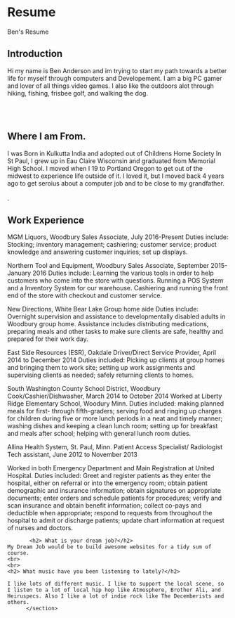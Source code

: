 # Resume
Ben's Resume

</html>
<head>
</head>
<body>
  <section class="Introdcution-section">
    <h1>Introduction<br></h1>
  <p>Hi my name is Ben Anderson and im trying to start my path towards a better life for myself through computers and Developement. I am a big PC gamer and lover of all things video games. I also like the outdoors alot through hiking, fishing, frisbee golf, and walking the dog.</p>
    <br>
    <br>
    <p></p> 
</section> 
  <section class="location-section">
  <h1>Where I am From. </h1>
  <p>I was Born in Kulkutta India and adopted out of Childrens Home Society In St Paul, I grew up in Eau Claire Wisconsin and graduated from Memorial High School. I moved when I 19 to Portland Oregon to get out of the midwest to experience life outside of it. I loved it, but I moved back 4 years ago to get seroius about a computer job and to be close to my grandfather.
  <br>
  <br>
  .</p>
</section>
      <section class="questions-section">
      <h1> Work Experience </h1>
   <p> MGM Liquors, Woodbury Sales Associate, July 2016-Present 
     Duties include: Stocking; inventory management; cashiering; customer service; product knowledge and answering customer inquiries; set up displays.</p>  
        <p>Northern Tool and Equipment, Woodbury Sales Associate, September 2015- January 2016
          Duties include: Learning the various tools in order to help customers who come into the store with questions. Running a POS System and a Inventory System for our warehouse. Cashiering and running the front end of the store with checkout and customer service. </p>
        <p>New Directions, White Bear Lake Group home aide
          Duties include: Overnight supervision and assistance to developmentally disabled adults in Woodbury group home. Assistance includes distributing medications, preparing meals and other tasks to make sure clients are safe, healthy and prepared for their work day. </p>
        <p>East Side Resources (ESR), Oakdale Driver/Direct Service Provider, April 2014 to December 2014
          Duties included: Picking up clients at group homes and bringing them to work site; setting up work assignments and supervising clients as needed; safely returning clients to homes. 
          <p>South Washington County School District, Woodbury Cook/Cashier/Dishwasher, March 2014 to October 2014
             Worked at Liberty Ridge Elementary School, Woodury Minn. Duties included: making planned meals for first- through fifth-graders; serving food and ringing up charges for children during five or more lunch periods in a neat and timely manner; washing dishes and keeping a clean lunch room; setting up for breakfast and meals after school; helping with general lunch room duties.
            <p>Allina Health System, St. Paul, Minn.
              Patient Access Specialist/ Radiologist Tech assistant, June 2012 to November 2013

Worked in both Emergency Department and Main Registration at United Hospital. Duties included: Greet and register patients as they enter the hospital, either on referral or into the emergency room; obtain patient demographic and insurance information; obtain signatures on appropriate documents; enter orders and schedule patients for procedures; verify and scan insurance and obtain benefit information; collect co-pays and deductible when appropriate; respond to requests from throughout the hospital to admit or discharge patients; update chart information at request of nurses and doctors.  </p>
              
           <h2> What is your dream job?</h2>
    My Dream Job would be to build awesome websites for a tidy sum of course.
    <br> 
    <br>
    <h2> What music have you been listening to lately?</h2>
    
    I like lots of different music. I like to support the local scene, so I listen to a lot of local hip hop like Atmosphere, Brother Ali, and Heiruspecs. Also I like a lot of indie rock like The Decemberists and others.
          </section>
  <footer class="content-footer">
  </ul>
</footer>
</body>
</html>
